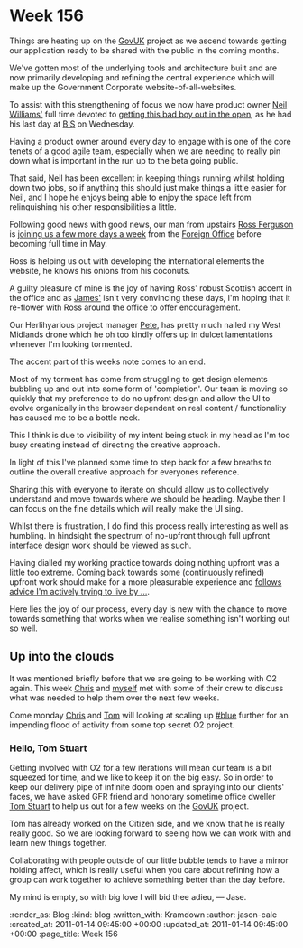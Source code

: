 Week 156
========

Things are heating up on the [GovUK][GovUK] project as we ascend towards getting our application ready to be shared with the public in the coming months.

We've gotten most of the underlying tools and architecture built and are now primarily developing and refining the central experience which will make up the Government Corporate website-of-all-websites.

To assist with this strengthening of focus we now have product owner [Neil Williams'][Neil] full time devoted to [getting this bad boy out in the open](http://neilojwilliams.net/missioncreep/2011/alphagov-fanboy-turns-betagov-infiltrator/), as he had his last day at [BIS](http://www.bis.gov.uk/) on Wednesday.

Having a product owner around every day to engage with is one of the core tenets of a good agile team, especially when we are needing to really pin down what is important in the run up to the beta going public.

That said, Neil has been excellent in keeping things running whilst holding down two jobs, so if anything this should just make things a little easier for Neil, and I hope he enjoys being able to enjoy the space left from relinquishing his other responsibilities a little.

Following good news with good news, our man from upstairs [Ross Ferguson](https://twitter.com/rossferg) is [joining us a few more days a week](http://twitter.com/rossferg/status/157522909932429312) from the [Foreign Office](https://twitter.com/foreignoffice) before becoming full time in May.

Ross is helping us out with developing the international elements the website, he knows his onions from his coconuts.

A guilty pleasure of mine is the joy of having Ross' robust Scottish accent in the office and as [James'][James] isn't very convincing these days, I'm hoping that it re-flower with Ross around the office to offer encouragement.

Our Herlihyarious project manager [Pete][Pete], has pretty much nailed my West Midlands drone which he oh too kindly offers up in dulcet lamentations whenever I'm looking tormented.

The accent part of this weeks note comes to an end.

Most of my torment has come from struggling to get design elements bubbling up and out into some form of 'completion'. Our team is moving so quickly that my preference to do no upfront design and allow the UI to evolve organically in the browser dependent on real content / functionality has caused me to be a bottle neck.

This I think is due to visibility of my intent being stuck in my head as I'm too busy creating instead of directing the creative approach.

In light of this I've planned some time to step back for a few breaths to outline the overall creative approach for everyones reference.

Sharing this with everyone to iterate on should allow us to collectively understand and move towards where we should be heading. Maybe then I can focus on the fine details which will really make the UI sing.

Whilst there is frustration, I do find this process really interesting as well as humbling. In hindsight the spectrum of no-upfront through full upfront interface design work should be viewed as such.

Having dialled my working practice towards doing nothing upfront was a little too extreme. Coming back towards some (continuously refined) upfront work should make for a more pleasurable experience and [follows advice I'm actively trying to live by ...](http://en.wikipedia.org/wiki/Middle_way).

Here lies the joy of our process, every day is new with the chance to move towards something that works when we realise something isn't working out so well.

## Up into the clouds

It was mentioned briefly before that we are going to be working with O2 again. This week [Chris][Chris] and [myself][Jason] met with some of their crew to discuss what was needed to help them over the next few weeks.

Come monday [Chris][Chris] and [Tom][Tom W] will looking at scaling up [#blue][#blue] further for an impending flood of activity from some top secret O2 project.

### Hello, Tom Stuart

Getting involved with O2 for a few iterations will mean our team is a bit squeezed for time, and we like to keep it on the big easy. So in order to keep our delivery pipe of infinite doom open and spraying into our clients' faces, we have asked GFR friend and honorary sometime office dweller [Tom Stuart][Tom S] to help us out for a few weeks on the [GovUK][GovUK] project.

Tom has already worked on the Citizen side, and we know that he is really really good. So we are looking forward to seeing how we can work with and learn new things together.

Collaborating with people outside of our little bubble tends to have a mirror holding affect, which is really useful when you care about refining how a group can work together to achieve something better than the day before.

My mind is empty, so with big love I will bid thee adieu,
&mdash; Jase.

[James]: /james-adam
[GovUK]: /government-single-domain
[Pete]: http://twitter.com/yahoo_pete
[#blue]: /hashblue
[Tom S]: http://experthuman.com
[Neil]: https://twitter.com/neillyneil
[Chris]: /chris-roos
[Jason]: /jason-cale
[Tom W]: /tom-ward

:render_as: Blog
:kind: blog
:written_with: Kramdown
:author: jason-cale
:created_at: 2011-01-14 09:45:00 +00:00
:updated_at: 2011-01-14 09:45:00 +00:00
:page_title: Week 156